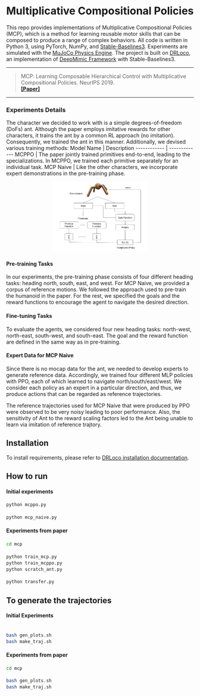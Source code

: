 # Multiplicative Compositional Policies

This repo provides implementations of Multiplicative Compositional Policies (MCP), which is a method for learning reusable motor skills that can be composed to produce a range of complex behaviors. All code is written in Python 3, using PyTorch, NumPy, and [Stable-Baselines3](https://stable-baselines3.readthedocs.io). Experiments are simulated with the [MuJoCo Physics Engine](https://mujoco.org/). The project is built on [DRLoco](https://drloco.readthedocs.io), an implementation of [DeepMimic Framework](https://github.com/xbpeng/DeepMimic) with Stable-Baselines3.

---

>  MCP: Learning Composable Hierarchical Control with Multiplicative Compositional Policies. NeurIPS 2019. <br /> 
>  __[[Paper]](https://arxiv.org/abs/1905.09808)__

---

### Experiments Details
The character we decided to work with is a simple degrees-of-freedom (DoFs) ant. Although the paper employs imitative rewards for other characters, it trains the ant by a common RL approach (no imitation). Consequently, we trained the ant in this manner. Additionally, we devised various training methods:
Model Name | Description
------------ | -------------
MCPPO | The paper jointly trained primitives end-to-end, leading to the specializations. In MCPPO, we trained each primitive separately for an individual task. 
MCP Naive | Like the other characters, we incorporate expert demonstrations in the pre-training phase.
<p align="center">
<img src="archi.png" alt="An illustraion of the method" title="An illustraion of the method" width = "50%"/>
</p>


#### Pre-training Tasks
In our experiments, the pre-training phase consists of four different heading tasks: heading north, south, east, and west. For MCP Naive, we provided a corpus of reference motions. We followed the approach used to pre-train the humanoid in the paper. For the rest, we specified the goals and the reward functions to encourage the agent to navigate the desired direction.

#### Fine-tuning Tasks
To evaluate the agents, we considered four new heading tasks: north-west, north-east, south-west, and south-east. The goal and the reward function are defined in the same way as in pre-training.


#### Expert Data for MCP Naive
Since there is no mocap data for the ant, we needed to develop experts to generate reference data. Accordingly, we trained four different MLP policies with PPO, each of which learned to navigate north/south/east/west. We consider each policy as an expert in a particular direction, and thus, we produce actions that can be regarded as reference trajectories.

The reference trajectories used for MCP Naive that were produced by PPO were observed to be very noisy leading to poor performance. Also, the sensitivity of Ant to the reward scaling factors led to the Ant being unable to learn via imitation of reference trajtory.



## Installation
To install requirements, please refer to [DRLoco installation documentation](https://drloco.readthedocs.io/en/latest/main/install.html).

## How to run

#### Initial experiments

```sh
python mcppo.py

python mcp_naive.py
```

#### Experiments from paper

```sh
cd mcp

python train_mcp.py
python train_mcppo.py
python scratch_ant.py

python transfer.py
```

## To generate the trajectories


#### Initial Experiments
```sh

bash gen_plots.sh
bash make_traj.sh
```

#### Experiments from paper
```sh
cd mcp

bash gen_plots.sh
bash make_traj.sh
```
